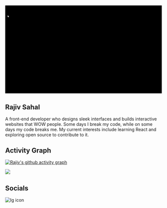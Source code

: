 ![Portfolio gif](https://github.com/Ryukemeister/Ryukemeister/blob/main/Git%20into-1.gif)

## Rajiv Sahal

A front-end developer who designs sleek interfaces and builds interactive websites that WOW people. Some days I break my code, while on some days my code breaks me. My current interests include learning React and exploring open source to contribute to it.




## Activity Graph

[![Rajiv's github activity graph](https://activity-graph.herokuapp.com/graph?username=ryukemeister&theme=github-light)](https://github.com/ryukemeister/github-readme-activity-graph)

![](https://github-profile-summary-cards.vercel.app/api/cards/profile-details?username=ryukemeister&theme=vue)

## Socials

![Ig icon](https://img.shields.io/badge/Instagram-text-#E4405F?style=for-the-badge&logo=Instagram)
